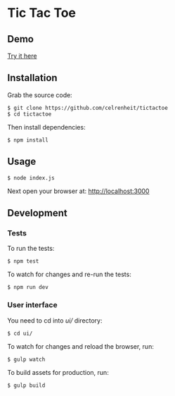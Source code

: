 # Tic Tac Toe

## Demo

[Try it here](http://celrenheit.github.io/tictactoe/public/)

## Installation

Grab the source code:

```shell
$ git clone https://github.com/celrenheit/tictactoe
$ cd tictactoe
```

Then install dependencies:

```shell
$ npm install
```

## Usage

```shell
$ node index.js
```

Next open your browser at: [http://localhost:3000](http://localhost:3000)


## Development
### Tests

To run the tests:

```shell
$ npm test
```


To watch for changes and re-run the tests:

```shell
$ npm run dev
```

### User interface

You need to cd into *ui/* directory:

```shell
$ cd ui/
```

To watch for changes and reload the browser, run:

```shell
$ gulp watch
```

To build assets for production, run:

```shell
$ gulp build
```

